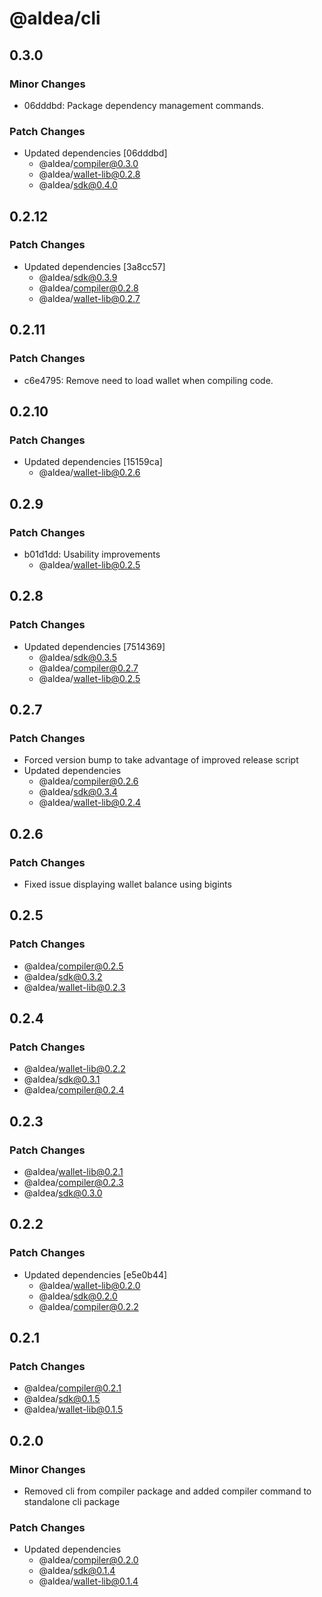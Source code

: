 # @aldea/cli

## 0.3.0

### Minor Changes

- 06dddbd: Package dependency management commands.

### Patch Changes

- Updated dependencies [06dddbd]
  - @aldea/compiler@0.3.0
  - @aldea/wallet-lib@0.2.8
  - @aldea/sdk@0.4.0

## 0.2.12

### Patch Changes

- Updated dependencies [3a8cc57]
  - @aldea/sdk@0.3.9
  - @aldea/compiler@0.2.8
  - @aldea/wallet-lib@0.2.7

## 0.2.11

### Patch Changes

- c6e4795: Remove need to load wallet when compiling code.

## 0.2.10

### Patch Changes

- Updated dependencies [15159ca]
  - @aldea/wallet-lib@0.2.6

## 0.2.9

### Patch Changes

- b01d1dd: Usability improvements
  - @aldea/wallet-lib@0.2.5

## 0.2.8

### Patch Changes

- Updated dependencies [7514369]
  - @aldea/sdk@0.3.5
  - @aldea/compiler@0.2.7
  - @aldea/wallet-lib@0.2.5

## 0.2.7

### Patch Changes

- Forced version bump to take advantage of improved release script
- Updated dependencies
  - @aldea/compiler@0.2.6
  - @aldea/sdk@0.3.4
  - @aldea/wallet-lib@0.2.4

## 0.2.6

### Patch Changes

- Fixed issue displaying wallet balance using bigints

## 0.2.5

### Patch Changes

- @aldea/compiler@0.2.5
- @aldea/sdk@0.3.2
- @aldea/wallet-lib@0.2.3

## 0.2.4

### Patch Changes

- @aldea/wallet-lib@0.2.2
- @aldea/sdk@0.3.1
- @aldea/compiler@0.2.4

## 0.2.3

### Patch Changes

- @aldea/wallet-lib@0.2.1
- @aldea/compiler@0.2.3
- @aldea/sdk@0.3.0

## 0.2.2

### Patch Changes

- Updated dependencies [e5e0b44]
  - @aldea/wallet-lib@0.2.0
  - @aldea/sdk@0.2.0
  - @aldea/compiler@0.2.2

## 0.2.1

### Patch Changes

- @aldea/compiler@0.2.1
- @aldea/sdk@0.1.5
- @aldea/wallet-lib@0.1.5

## 0.2.0

### Minor Changes

- Removed cli from compiler package and added compiler command to standalone cli package

### Patch Changes

- Updated dependencies
  - @aldea/compiler@0.2.0
  - @aldea/sdk@0.1.4
  - @aldea/wallet-lib@0.1.4
